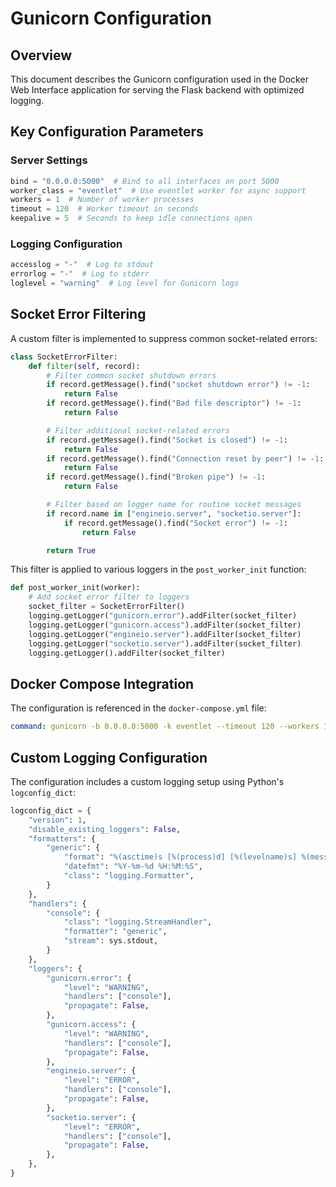 # Gunicorn Configuration

## Overview

This document describes the Gunicorn configuration used in the Docker Web Interface application for serving the Flask backend with optimized logging.

## Key Configuration Parameters

### Server Settings

```python
bind = "0.0.0.0:5000"  # Bind to all interfaces on port 5000
worker_class = "eventlet"  # Use eventlet worker for async support
workers = 1  # Number of worker processes
timeout = 120  # Worker timeout in seconds
keepalive = 5  # Seconds to keep idle connections open
```

### Logging Configuration

```python
accesslog = "-"  # Log to stdout
errorlog = "-"  # Log to stderr
loglevel = "warning"  # Log level for Gunicorn logs
```

## Socket Error Filtering

A custom filter is implemented to suppress common socket-related errors:

```python
class SocketErrorFilter:
    def filter(self, record):
        # Filter common socket shutdown errors
        if record.getMessage().find("socket shutdown error") != -1:
            return False
        if record.getMessage().find("Bad file descriptor") != -1:
            return False

        # Filter additional socket-related errors
        if record.getMessage().find("Socket is closed") != -1:
            return False
        if record.getMessage().find("Connection reset by peer") != -1:
            return False
        if record.getMessage().find("Broken pipe") != -1:
            return False

        # Filter based on logger name for routine socket messages
        if record.name in ["engineio.server", "socketio.server"]:
            if record.getMessage().find("Socket error") != -1:
                return False

        return True
```

This filter is applied to various loggers in the `post_worker_init` function:

```python
def post_worker_init(worker):
    # Add socket error filter to loggers
    socket_filter = SocketErrorFilter()
    logging.getLogger("gunicorn.error").addFilter(socket_filter)
    logging.getLogger("gunicorn.access").addFilter(socket_filter)
    logging.getLogger("engineio.server").addFilter(socket_filter)
    logging.getLogger("socketio.server").addFilter(socket_filter)
    logging.getLogger().addFilter(socket_filter)
```

## Docker Compose Integration

The configuration is referenced in the `docker-compose.yml` file:

```yaml
command: gunicorn -b 0.0.0.0:5000 -k eventlet --timeout 120 --workers 1 --reload --config=gunicorn_config.py docker_monitor:app
```

## Custom Logging Configuration

The configuration includes a custom logging setup using Python's `logconfig_dict`:

```python
logconfig_dict = {
    "version": 1,
    "disable_existing_loggers": False,
    "formatters": {
        "generic": {
            "format": "%(asctime)s [%(process)d] [%(levelname)s] %(message)s",
            "datefmt": "%Y-%m-%d %H:%M:%S",
            "class": "logging.Formatter",
        }
    },
    "handlers": {
        "console": {
            "class": "logging.StreamHandler",
            "formatter": "generic",
            "stream": sys.stdout,
        }
    },
    "loggers": {
        "gunicorn.error": {
            "level": "WARNING",
            "handlers": ["console"],
            "propagate": False,
        },
        "gunicorn.access": {
            "level": "WARNING",
            "handlers": ["console"],
            "propagate": False,
        },
        "engineio.server": {
            "level": "ERROR",
            "handlers": ["console"],
            "propagate": False,
        },
        "socketio.server": {
            "level": "ERROR",
            "handlers": ["console"],
            "propagate": False,
        },
    },
}
```
